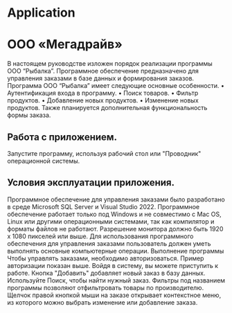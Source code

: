 # Application
# ООО «Мегадрайв»
В настоящем руководстве изложен порядок реализации программы ООО “Рыбалка”. Программное обеспечение предназначено для управления заказами в базе данных и формирования заказов.
Программа ООО “Рыбалка” имеет следующие основные особенности.
•	 Аутентификация входа в программу.
•	 Поиск товаров.
•	 Фильтр продуктов.
•	Добавление новых продуктов.
•	 Изменение новых продуктов.
Также планируется дополнительная функциональность формы заказа.
 
 ## Работа с приложением.
Запустите программу, используя рабочий стол или "Проводник" операционной системы. 



## Условия эксплуатации приложения.
Программное обеспечение для управления заказами было разработано в среде Microsoft SQL Server и Visual Studio 2022.
Программное обеспечение работает только под Windows и не совместимо с Mac OS, Linux или другими операционными системами, так как компилятор и форматы файлов не работают.
Разрешение монитора должно быть 1920 x 1080 пикселей или выше.
Для использования программного обеспечения для управления заказами пользователь должен уметь выполнять основные компьютерные операции. Выполнение программы
Чтобы управлять заказами, необходимо авторизоваться. Пример авторизации показан выше.
Войдя в систему, вы можете приступить к работе.
Кнопка "Добавить" добавляет новый заказ в базу данных.
Используйте Поиск, чтобы найти нужный заказ.
Фильтры под названием программы позволяют отфильтровать товары по производителю.
Щелчок правой кнопкой мыши на заказе открывает контекстное меню, из которого можно выбрать изменение или добавление заказа.

